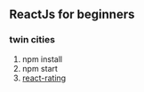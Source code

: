 ## ReactJs for beginners

### twin cities

1. npm install
2. npm start
3. [react-rating](https://github.com/dreyescat/react-rating)

